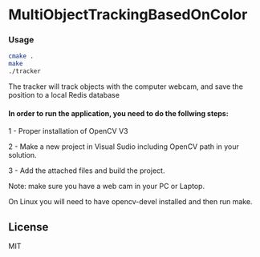 # MultiObjectTrackingBasedOnColor

### Usage

```sh
cmake .
make
./tracker
```

The tracker will track objects with the computer webcam, and save the position to a local Redis database

#### In order to run the application, you need to do the follwing steps:

1 - Proper installation of OpenCV V3

2 - Make a new project in Visual Sudio including OpenCV path in your solution.

3 - Add the attached files and build the project.

Note: make sure you have a web cam in your PC or Laptop.

On Linux you will need to have opencv-devel installed and then run make.

## License
MIT
